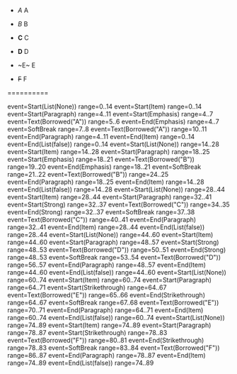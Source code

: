 *
  *A*
  A


+
  _B_
  B


-
  **C**
  C


*
  __D__
  D


+
  ~E~
  E


-
  ~~F~~
  F

==========

event=Start(List(None)) range=0..14
event=Start(Item) range=0..14
event=Start(Paragraph) range=4..11
event=Start(Emphasis) range=4..7
event=Text(Borrowed("A")) range=5..6
event=End(Emphasis) range=4..7
event=SoftBreak range=7..8
event=Text(Borrowed("A")) range=10..11
event=End(Paragraph) range=4..11
event=End(Item) range=0..14
event=End(List(false)) range=0..14
event=Start(List(None)) range=14..28
event=Start(Item) range=14..28
event=Start(Paragraph) range=18..25
event=Start(Emphasis) range=18..21
event=Text(Borrowed("B")) range=19..20
event=End(Emphasis) range=18..21
event=SoftBreak range=21..22
event=Text(Borrowed("B")) range=24..25
event=End(Paragraph) range=18..25
event=End(Item) range=14..28
event=End(List(false)) range=14..28
event=Start(List(None)) range=28..44
event=Start(Item) range=28..44
event=Start(Paragraph) range=32..41
event=Start(Strong) range=32..37
event=Text(Borrowed("C")) range=34..35
event=End(Strong) range=32..37
event=SoftBreak range=37..38
event=Text(Borrowed("C")) range=40..41
event=End(Paragraph) range=32..41
event=End(Item) range=28..44
event=End(List(false)) range=28..44
event=Start(List(None)) range=44..60
event=Start(Item) range=44..60
event=Start(Paragraph) range=48..57
event=Start(Strong) range=48..53
event=Text(Borrowed("D")) range=50..51
event=End(Strong) range=48..53
event=SoftBreak range=53..54
event=Text(Borrowed("D")) range=56..57
event=End(Paragraph) range=48..57
event=End(Item) range=44..60
event=End(List(false)) range=44..60
event=Start(List(None)) range=60..74
event=Start(Item) range=60..74
event=Start(Paragraph) range=64..71
event=Start(Strikethrough) range=64..67
event=Text(Borrowed("E")) range=65..66
event=End(Strikethrough) range=64..67
event=SoftBreak range=67..68
event=Text(Borrowed("E")) range=70..71
event=End(Paragraph) range=64..71
event=End(Item) range=60..74
event=End(List(false)) range=60..74
event=Start(List(None)) range=74..89
event=Start(Item) range=74..89
event=Start(Paragraph) range=78..87
event=Start(Strikethrough) range=78..83
event=Text(Borrowed("F")) range=80..81
event=End(Strikethrough) range=78..83
event=SoftBreak range=83..84
event=Text(Borrowed("F")) range=86..87
event=End(Paragraph) range=78..87
event=End(Item) range=74..89
event=End(List(false)) range=74..89
